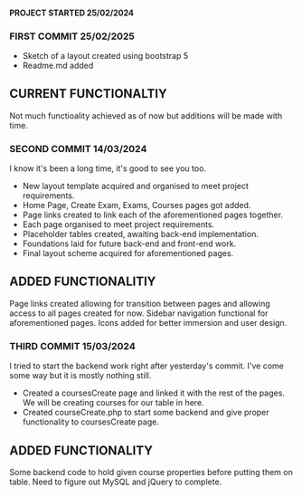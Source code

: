 #### PROJECT STARTED 25/02/2024
### FIRST COMMIT 25/02/2025
* Sketch of a layout created using bootstrap 5
* Readme.md added

## CURRENT FUNCTIONALTIY
Not much functioality achieved as of now but additions will be made with time.

### SECOND COMMIT 14/03/2024

I know it's been a long time, it's good to see you too.

* New layout template acquired and organised to meet project requirements.
* Home Page, Create Exam, Exams, Courses pages got added.
* Page links created to link each of the aforementioned pages together.
* Each page organised to meet project requirements.
* Placeholder tables created, awaiting back-end implementation.
* Foundations laid for future back-end and front-end work.
* Final layout scheme acquired for aforementioned pages.

## ADDED FUNCTIONALITIY

Page links created allowing for transition between pages and allowing access to all pages created for now. Sidebar navigation functional for aforementioned pages. Icons added for better immersion and user design.

### THIRD COMMIT 15/03/2024

I tried to start the backend work right after yesterday's commit. I've come some way but it is mostly nothing still.

* Created a coursesCreate page and linked it with the rest of the pages. We will be creating courses for our table in here.
* Created courseCreate.php to start some backend and give proper functionality to coursesCreate page.

## ADDED FUNCTIONALITY 

Some backend code to hold given course properties before putting them on table. Need to figure out MySQL and jQuery to complete. 
